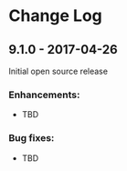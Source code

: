 # Change Log
## 9.1.0 - 2017-04-26
Initial open source release

### Enhancements:
- TBD

### Bug fixes:
- TBD
